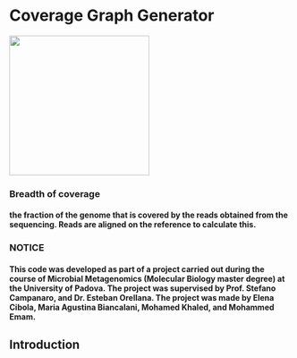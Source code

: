 # Coverage Graph Generator
<div><img src="https://github.com/mohammedemamkhattab/CGGS/assets/134694182/f786dfb1-dbf0-4873-a64c-63ee2a352d94" width="250"/> </div>

### **Breadth of coverage**
   #### the fraction of the genome that is covered by the reads obtained from the sequencing. Reads are aligned on the reference to calculate this.
### NOTICE
#### This code was developed as part of a project carried out during the course of Microbial Metagenomics (Molecular Biology master degree) at the University of Padova. The project was supervised by Prof. Stefano Campanaro, and Dr. Esteban Orellana. The project was made by Elena Cibola, Maria Agustina Biancalani, Mohamed Khaled, and Mohammed Emam.

## Introduction 
